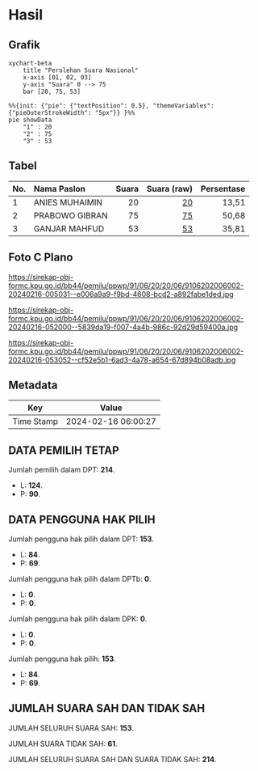 # Hasil

## Grafik

```mermaid
xychart-beta
    title "Perolehan Suara Nasional"
    x-axis [01, 02, 03]
    y-axis "Suara" 0 --> 75
    bar [20, 75, 53]
```

```mermaid
%%{init: {"pie": {"textPosition": 0.5}, "themeVariables": {"pieOuterStrokeWidth": "5px"}} }%%
pie showData
    "1" : 20
    "2" : 75
    "3" : 53
```

## Tabel

| No. | Nama Paslon    | Suara | Suara (raw) | Persentase |
|:--- |:-------------- | -----:| -----------:| ----------:|
| 1   | ANIES MUHAIMIN | 20    | [20][p-1]   | 13,51      |
| 2   | PRABOWO GIBRAN | 75    | [75][p-2]   | 50,68      |
| 3   | GANJAR MAHFUD  | 53    | [53][p-3]   | 35,81      |


[p-1]: https://github.com/gigit-pemilu/pemilu-2024/blob/main/pilpres/hitung-suara/sub/91-papua/sub/06-biak-numfor/sub/20-oridek/sub/2006-anggopi/sub/002-tps/sub/paslon-1.txt
[p-2]: https://github.com/gigit-pemilu/pemilu-2024/blob/main/pilpres/hitung-suara/sub/91-papua/sub/06-biak-numfor/sub/20-oridek/sub/2006-anggopi/sub/002-tps/sub/paslon-2.txt
[p-3]: https://github.com/gigit-pemilu/pemilu-2024/blob/main/pilpres/hitung-suara/sub/91-papua/sub/06-biak-numfor/sub/20-oridek/sub/2006-anggopi/sub/002-tps/sub/paslon-3.txt

## Foto C Plano

https://sirekap-obj-formc.kpu.go.id/bb44/pemilu/ppwp/91/06/20/20/06/9106202006002-20240216-005031--e006a9a9-f9bd-4608-bcd2-a892fabe1ded.jpg

https://sirekap-obj-formc.kpu.go.id/bb44/pemilu/ppwp/91/06/20/20/06/9106202006002-20240216-052000--5839da19-f007-4a4b-986c-92d29d59400a.jpg

https://sirekap-obj-formc.kpu.go.id/bb44/pemilu/ppwp/91/06/20/20/06/9106202006002-20240216-053052--cf52e5b1-6ad3-4a78-a654-67d894b08adb.jpg


## Metadata

| Key        | Value               |
| ---------- | ------------------- |
| Time Stamp | 2024-02-16 06:00:27 |


## DATA PEMILIH TETAP

Jumlah pemilih dalam DPT: **214**.
 * L: **124**.
 * P: **90**.

## DATA PENGGUNA HAK PILIH

Jumlah pengguna hak pilih dalam DPT: **153**.
 * L: **84**.
 * P: **69**.

Jumlah pengguna hak pilih dalam DPTb: **0**.
 * L: **0**.
 * P: **0**.

Jumlah pengguna hak pilih dalam DPK: **0**.
 * L: **0**.
 * P: **0**.

Jumlah pengguna hak pilih: **153**.
 * L: **84**.
 * P: **69**.

## JUMLAH SUARA SAH DAN TIDAK SAH

JUMLAH SELURUH SUARA SAH: **153**.

JUMLAH SUARA TIDAK SAH: **61**.

JUMLAH SELURUH SUARA SAH DAN SUARA TIDAK SAH: **214**.



